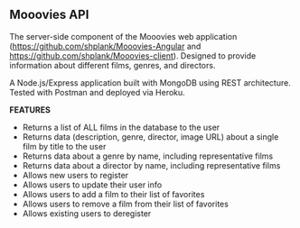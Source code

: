 ## Mooovies API

The server-side component of the Mooovies web application (https://github.com/shplank/Mooovies-Angular and https://github.com/shplank/Mooovies-client). Designed to provide information about different films, genres, and directors.

A Node.js/Express application built with MongoDB using REST architecture. Tested with Postman and deployed via Heroku.

**FEATURES**

- Returns a list of ALL films in the database to the user
- Returns data (description, genre, director, image URL) about a single film by title to the user
- Returns data about a genre by name, including representative films
- Returns data about a director by name, including representative films
- Allows new users to register
- Allows users to update their user info
- Allows users to add a film to their list of favorites
- Allows users to remove a film from their list of favorites
- Allows existing users to deregister
